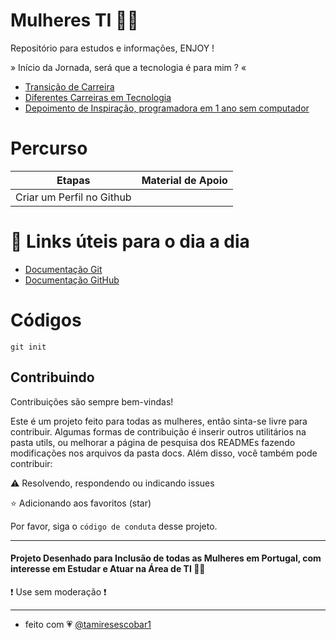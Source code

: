 # Mulheres TI 🎯💼 

Repositório para estudos e informações, ENJOY !

» Início da Jornada, será que a tecnologia é para mim ? «

- [Transição de Carreira](https://www.youtube.com/watch?v=10r1mAjkN6s)
- [Diferentes Carreiras em Tecnologia](https://www.youtube.com/watch?v=3gPZ02Iqr-0)
- [Depoimento de Inspiração, programadora em 1 ano sem computador](https://www.youtube.com/watch?v=iQWViNgGpY4)

# Percurso

| Etapas | Material de Apoio|
|------|--------|
|Criar um Perfil no Github | []()|

# 🔗 Links úteis para o dia a dia

- [Documentação Git](https://git-scm.com/doc)
- [Documentação GitHub](https://docs.github.com/)


# Códigos

```
git init 
```
## Contribuindo

Contribuições são sempre bem-vindas!

Este é um projeto feito para todas as mulheres, então sinta-se livre para contribuir. Algumas formas de contribuição é inserir outros utilitários na pasta utils, ou melhorar a página de pesquisa dos READMEs fazendo modificações nos arquivos da pasta docs.
Além disso, você também pode contribuir:

⚠️ Resolvendo, respondendo ou indicando issues

⭐ Adicionando aos favoritos (star)

Por favor, siga o `código de conduta` desse projeto.

---


#### Projeto Desenhado para Inclusão de todas as Mulheres em Portugal, com interesse em Estudar e Atuar na Área de TI 👩‍💻 ####

❗ Use sem moderação ❗

---
- feito com 💗 [@tamiresescobar1](https://github.com/tamiresescobar1)